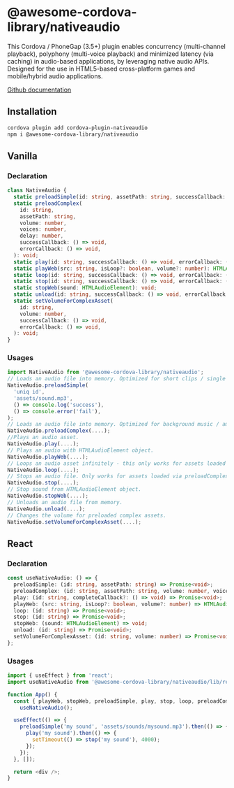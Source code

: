# @awesome-cordova-library/nativeaudio

This Cordova / PhoneGap (3.5+) plugin enables concurrency (multi-channel playback), polyphony (multi-voice playback) and minimized latency (via caching) in audio-based applications, by leveraging native audio APIs. Designed for the use in HTML5-based cross-platform games and mobile/hybrid audio applications.

[Github documentation](https://github.com/floatinghotpot/cordova-plugin-nativeaudio)

## Installation

```sh
cordova plugin add cordova-plugin-nativeaudio
npm i @awesome-cordova-library/nativeaudio
```

## Vanilla

### Declaration

```typescript
class NativeAudio {
  static preloadSimple(id: string, assetPath: string, successCallback: () => void, errorCallback: () => void): void;
  static preloadComplex(
    id: string,
    assetPath: string,
    volume: number,
    voices: number,
    delay: number,
    successCallback: () => void,
    errorCallback: () => void,
  ): void;
  static play(id: string, successCallback: () => void, errorCallback: () => void, completeCallback: () => void): void;
  static playWeb(src: string, isLoop?: boolean, volume?: number): HTMLAudioElement;
  static loop(id: string, successCallback: () => void, errorCallback: () => void): void;
  static stop(id: string, successCallback: () => void, errorCallback: () => void): void;
  static stopWeb(sound: HTMLAudioElement): void;
  static unload(id: string, successCallback: () => void, errorCallback: () => void): void;
  static setVolumeForComplexAsset(
    id: string,
    volume: number,
    successCallback: () => void,
    errorCallback: () => void,
  ): void;
}
```

### Usages

```typescript
import NativeAudio from '@awesome-cordova-library/nativeaudio';
// Loads an audio file into memory. Optimized for short clips / single shots (up to five seconds). Cannot be stopped / looped.
NativeAudio.preloadSimple(
  'uniq id',
  'assets/sound.mp3',
  () => console.log('success'),
  () => console.error('fail'),
);
// Loads an audio file into memory. Optimized for background music / ambient sound. Uses highlevel native APIs with a larger footprint. (iOS: AVAudioPlayer). Can be stopped / looped and used with multiple voices. Can be faded in and out using the delay parameter.
NativeAudio.preloadComplex(....);
//Plays an audio asset.
NativeAudio.play(....);
// Plays an audio with HTMLAudioElement object.
NativeAudio.playWeb(....);
// Loops an audio asset infinitely - this only works for assets loaded via preloadComplex.
NativeAudio.loop(....);
// Stops an audio file. Only works for assets loaded via preloadComplex.
NativeAudio.stop(....);
// Stop sound from HTMLAudioElement object.
NativeAudio.stopWeb(....);
// Unloads an audio file from memory.
NativeAudio.unload(....);
// Changes the volume for preloaded complex assets.
NativeAudio.setVolumeForComplexAsset(....);
```

## React

### Declaration

```typescript
const useNativeAudio: () => {
  preloadSimple: (id: string, assetPath: string) => Promise<void>;
  preloadComplex: (id: string, assetPath: string, volume: number, voices: number, delay: number) => Promise<void>;
  play: (id: string, completeCallback?: () => void) => Promise<void>;
  playWeb: (src: string, isLoop?: boolean, volume?: number) => HTMLAudioElement;
  loop: (id: string) => Promise<void>;
  stop: (id: string) => Promise<void>;
  stopWeb: (sound: HTMLAudioElement) => void;
  unload: (id: string) => Promise<void>;
  setVolumeForComplexAsset: (id: string, volume: number) => Promise<void>;
};
```

### Usages

```typescript
import { useEffect } from 'react';
import useNativeAudio from '@awesome-cordova-library/nativeaudio/lib/react';

function App() {
  const { playWeb, stopWeb, preloadSimple, play, stop, loop, preloadComplex, setVolumeForComplexAsset, unload } =
    useNativeAudio();

  useEffect(() => {
    preloadSimple('my sound', 'assets/sounds/mysound.mp3').then(() => {
      play('my sound').then(() => {
        setTimeout(() => stop('my sound'), 4000);
      });
    });
  }, []);

  return <div />;
}
```
